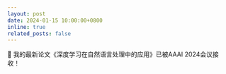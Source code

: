 ```yaml
---
layout: post
date: 2024-01-15 10:00:00+0800
inline: true
related_posts: false
---
```


🎉 我的最新论文《深度学习在自然语言处理中的应用》已被AAAI 2024会议接收！
